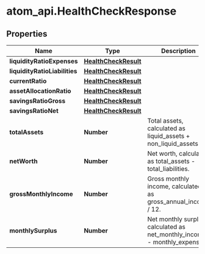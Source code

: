 # atom_api.HealthCheckResponse

## Properties
Name | Type | Description | Notes
------------ | ------------- | ------------- | -------------
**liquidityRatioExpenses** | [**HealthCheckResult**](HealthCheckResult.md) |  | [optional] 
**liquidityRatioLiabilities** | [**HealthCheckResult**](HealthCheckResult.md) |  | [optional] 
**currentRatio** | [**HealthCheckResult**](HealthCheckResult.md) |  | [optional] 
**assetAllocationRatio** | [**HealthCheckResult**](HealthCheckResult.md) |  | [optional] 
**savingsRatioGross** | [**HealthCheckResult**](HealthCheckResult.md) |  | [optional] 
**savingsRatioNet** | [**HealthCheckResult**](HealthCheckResult.md) |  | [optional] 
**totalAssets** | **Number** | Total assets, calculated as liquid_assets + non_liquid_assets. | [optional] 
**netWorth** | **Number** | Net worth, calculated as total_assets - total_liabilities. | [optional] 
**grossMonthlyIncome** | **Number** | Gross monthly income, calculated as gross_annual_income / 12. | [optional] 
**monthlySurplus** | **Number** | Net monthly surplus, calculated as net_monthly_income - monthly_expenses. | [optional] 


